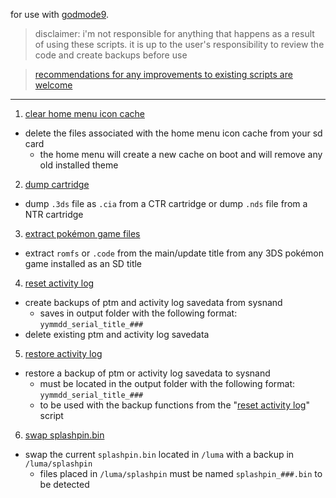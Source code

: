 for use with [godmode9](https://github.com/d0k3/GodMode9).

> disclaimer: i'm not responsible for anything that happens as a result of using these scripts. it is up to the user's responsibility to review the code and create backups before use

> [recommendations for any improvements to existing scripts are welcome](https://github.com/zweilous/gm9scripts/issues)

---

1. [clear home menu icon cache](gm9/scripts/clear%20home%20menu%20icon%20cache.gm9)
  - delete the files associated with the home menu icon cache from your sd card
    - the home menu will create a new cache on boot and will remove any old installed theme
2. [dump cartridge](gm9/scripts/dump%20cartridge.gm9)
  - dump `.3ds` file as `.cia` from a CTR cartridge or dump `.nds` file from a NTR cartridge
3. [extract pokémon game files](gm9/scripts/extract%20pokemon%20game%20files.gm9)
  - extract `romfs` or `.code` from the main/update title from any 3DS pokémon game installed as an SD title
4. [reset activity log](gm9/scripts/reset%20activity%20log.gm9)
  - create backups of ptm and activity log savedata from sysnand
    - saves in output folder with the following format: `yymmdd_serial_title_###`
  - delete existing ptm and activity log savedata
5. [restore activity log](gm9/scripts/restore%20activity%20log.gm9)
  - restore a backup of ptm or activity log savedata to sysnand
    - must be located in the output folder with the following format: `yymmdd_serial_title_###`
    - to be used with the backup functions from the "[reset activity log](gm9/scripts/reset%20activity%20log.gm9)" script
6. [swap splashpin.bin](gm9/scripts/swap%20splashpin.bin.gm9)
  - swap the current `splashpin.bin` located in `/luma` with a backup in `/luma/splashpin`
    - files placed in `/luma/splashpin` must be named `splashpin_###.bin` to be detected
